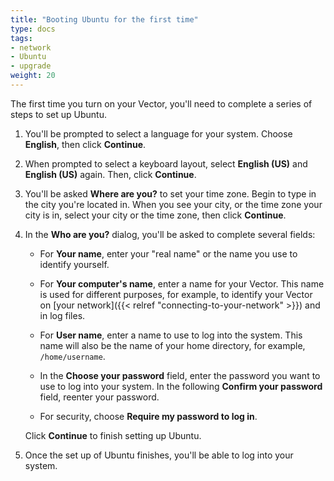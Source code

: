 ```yaml
---
title: "Booting Ubuntu for the first time"
type: docs
tags:
- network
- Ubuntu
- upgrade
weight: 20
---
```


The first time you turn on your Vector, you'll need to complete a series of
steps to set up Ubuntu.

1. You'll be prompted to select a language for your system. Choose
   **English**, then click **Continue**.

1. When prompted to select a keyboard layout, select **English (US)** and
   **English (US)** again. Then, click **Continue**.

1. You'll be asked **Where are you?** to set your time zone. Begin to type in
   the city you're located in. When you see your city, or the time zone your
   city is in, select your city or the time zone, then click **Continue**.

1. In the **Who are you?** dialog, you'll be asked to complete several fields:

   - For **Your name**, enter your "real name" or the name you use to identify
     yourself.

   - For **Your computer's name**, enter a name for your Vector. This name is
     used for different purposes, for example, to identify your Vector on
     [your network]({{< relref "connecting-to-your-network" >}}) and in log
     files.

   - For **User name**, enter a name to use to log into the system. This name
     will also be the name of your home directory, for example,
     `/home/username`.

   - In the **Choose your password** field, enter the password you want to use
     to log into your system. In the following **Confirm your password**
     field, reenter your password.

   - For security, choose **Require my password to log in**.

   Click **Continue** to finish setting up Ubuntu.

1. Once the set up of Ubuntu finishes, you'll be able to log into your system.
